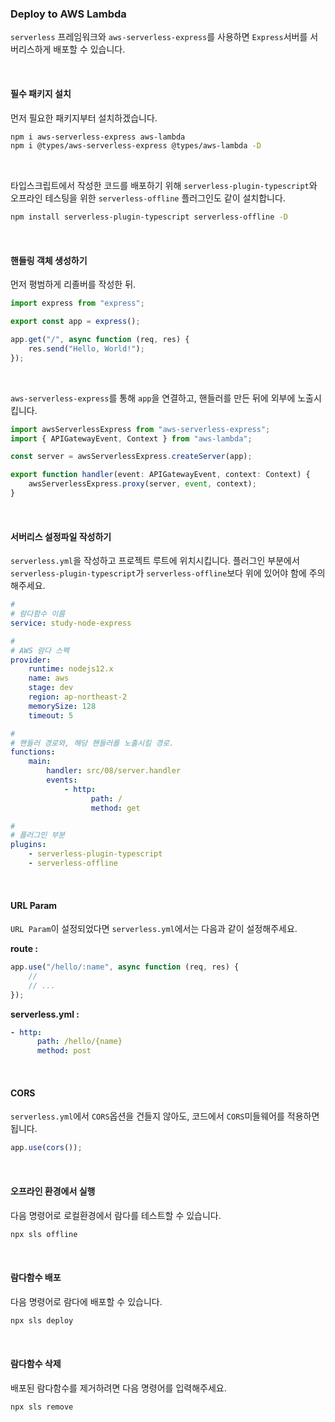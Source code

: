 ### Deploy to AWS Lambda

`serverless` 프레임워크와 `aws-serverless-express`를 사용하면 `Express`서버를 서버리스하게 배포할 수 있습니다.

<br/>

#### 필수 패키지 설치

먼저 필요한 패키지부터 설치하겠습니다.

```bash
npm i aws-serverless-express aws-lambda
npm i @types/aws-serverless-express @types/aws-lambda -D
```

<br/>

타입스크립트에서 작성한 코드를 배포하기 위해 `serverless-plugin-typescript`와 오프라인 테스팅을 위한 `serverless-offline` 플러그인도 같이 설치합니다.

```bash
npm install serverless-plugin-typescript serverless-offline -D
```

<br/>

#### 핸들링 객체 생성하기

먼저 평범하게 리졸버를 작성한 뒤.

```ts
import express from "express";

export const app = express();

app.get("/", async function (req, res) {
    res.send("Hello, World!");
});
```

<br/>

`aws-serverless-express`를 통해 `app`을 연결하고, 핸들러를 만든 뒤에 외부에 노출시킵니다.

```ts
import awsServerlessExpress from "aws-serverless-express";
import { APIGatewayEvent, Context } from "aws-lambda";

const server = awsServerlessExpress.createServer(app);

export function handler(event: APIGatewayEvent, context: Context) {
    awsServerlessExpress.proxy(server, event, context);
}
```

<br/>

#### 서버리스 설정파일 작성하기

`serverless.yml`을 작성하고 프로젝트 루트에 위치시킵니다. 플러그인 부분에서 `serverless-plugin-typescript`가 `serverless-offline`보다 위에 있어야 함에 주의해주세요.

```yml
#
# 람다함수 이름
service: study-node-express

#
# AWS 람다 스펙
provider:
    runtime: nodejs12.x
    name: aws
    stage: dev
    region: ap-northeast-2
    memorySize: 128
    timeout: 5

#
# 핸들러 경로와, 해당 핸들러를 노출시킬 경로.
functions:
    main:
        handler: src/08/server.handler
        events:
            - http:
                  path: /
                  method: get

#
# 플러그인 부분
plugins:
    - serverless-plugin-typescript
    - serverless-offline
```

<br/>

#### URL Param

`URL Param`이 설정되었다면 `serverless.yml`에서는 다음과 같이 설정해주세요.

**route :**

```ts
app.use("/hello/:name", async function (req, res) {
    //
    // ...
});
```

**serverless.yml :**

```yml
- http:
      path: /hello/{name}
      method: post
```

<br/>

#### CORS

`serverless.yml`에서 `CORS`옵션을 건들지 않아도, 코드에서 `CORS`미들웨어를 적용하면 됩니다.

```ts
app.use(cors());
```

<br/>

#### 오프라인 환경에서 실행

다음 명령어로 로컬환경에서 람다를 테스트할 수 있습니다.

```bash
npx sls offline
```

<br/>

#### 람다함수 배포

다음 명령어로 람다에 배포할 수 있습니다.

```bash
npx sls deploy
```

<br/>

#### 람다함수 삭제

배포된 람다함수를 제거하려면 다음 명령어를 입력해주세요.

```bash
npx sls remove
```

